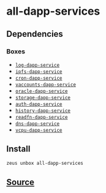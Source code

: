 
all-dapp-services
====================







## Dependencies
### Boxes
* [`log-dapp-service`](log-dapp-service.md)
* [`ipfs-dapp-service`](ipfs-dapp-service.md)
* [`cron-dapp-service`](cron-dapp-service.md)
* [`vaccounts-dapp-service`](vaccounts-dapp-service.md)
* [`oracle-dapp-service`](oracle-dapp-service.md)
* [`storage-dapp-service`](storage-dapp-service.md)
* [`auth-dapp-service`](auth-dapp-service.md)
* [`history-dapp-service`](history-dapp-service.md)
* [`readfn-dapp-service`](readfn-dapp-service.md)
* [`dns-dapp-service`](dns-dapp-service.md)
* [`vcpu-dapp-service`](vcpu-dapp-service.md)




## Install
```bash
zeus unbox all-dapp-services
```













## [Source](https://github.com/liquidapps-io/zeus-sdk/tree/master/boxes/groups/dapp-network/all-dapp-services)